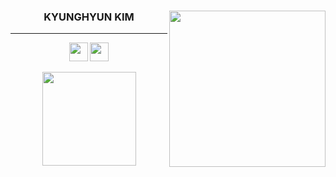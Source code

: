 
<!-- **Ga-ng/Ga-ng** is a ✨ _special_ ✨ repository because its `README.md` (this file) appears on your GitHub profile. -->

<div align="center">

  <img align="right" width="250" src="https://media.giphy.com/media/scZPhLqaVOM1qG4lT9/giphy.gif" />

  
<!--      <img align="right" src="http://mazandi.herokuapp.com/api?handle=whkakrkr&theme=warm"/> -->
<!--   <img align="right" height="150" src="https://user-images.githubusercontent.com/75469131/212619424-d67608f0-5c14-48e1-b2a4-3ebcc2bdd631.png"> -->
<!--    <img align="right" height="150" src="https://user-images.githubusercontent.com/75469131/212620177-077ec052-2e69-49f8-b227-47e06b8b3b3e.JPG"> -->
<!--   <img align="right" height="150" src="https://user-images.githubusercontent.com/75469131/212619049-6d2e4504-628f-4dc2-b045-e581303829fc.gif" />-->
  
  ### KYUNGHYUN KIM
  ---
<a href="https://kgang.tistory.com/"><img height="30em" src="https://img.shields.io/badge/GANG-white?style=for-the-badge&logo=Tistory&logoColor=black"/></a> 
<a href="https://github.com/Ga-ng"><img height="30em" src="https://img.shields.io/badge/Github-000000?style=for-the-badge&logo=github&logoColor=white"/></a> 

  
  <div align="center">
<a href="https://github.com/Ga-ng">
  <img height="150em" src="https://github-readme-stats-eight-theta.vercel.app/api?username=Ga-ng&show_icons=true&theme=chartreuse-dark&include_all_commits=true&count_private=true"/>
</a>
</div>
  
<!--   <img align="center" width="250" src="https://media.giphy.com/media/scZPhLqaVOM1qG4lT9/giphy.gif" /> -->
  
<!--   <img align="right" height="100" src="https://user-images.githubusercontent.com/75469131/213887495-9953614d-3516-4781-98a2-17908e379c4f.gif" /> -->
  
<!--   <a href="https://suave-lilac-075.notion.site/fd0c2a204d8e4fd7b193800c20d5eda0?v=c62e2af146ed446a97b34c86c16d4835"><img src="https://img.shields.io/badge/Github Projects-000000?style=flat&logo=github&logoColor=white"/></a>  -->
  
<!--   <a href="https://solved.ac/whkakrkr"><img alt="solved.ac" src="http://mazassumnida.wtf/api/mini/generate_badge?boj=whkakrkr"/></a> -->
 

  
<!--   <a href="https://suave-lilac-075.notion.site/Dalchive-ec0bc59746804968a085c2cf46151c80"><img src="https://img.shields.io/badge/Dalchive-ffffff?style=for-the-badge&logo=notion&logoColor=black"/></a> -->

  <!--
  <img src="https://img.shields.io/badge/JavaScript-F7DF1E?style=plastic&logo=javascript&logoColor=black"/> <img src="https://img.shields.io/badge/React-61DAFB?style=plastic&logo=React&logoColor=black"/> <img src="https://img.shields.io/badge/Typescript-3178C6?style=plastic&logo=Typescript&logoColor=white"/> <img src="https://img.shields.io/badge/Next.js-000000?style=plastic&logo=Next.js&logoColor=white"/> <img src="https://img.shields.io/badge/MySQL-4479A1?style=plastic&logo=MySQL&logoColor=white"/> 
 <a href="https://www.instagram.com/dev_seondal/"><img src="https://img.shields.io/badge/Instagram-E4405F?style=plastic&logo=Instagram&logoColor=white"/></a> <a href="mailto:sseondal@gmail.com"><img src="https://img.shields.io/badge/mail to me-557AF2?style=plastic&logo=Gmail&logoColor=white"/></a>
  -->

</div>
